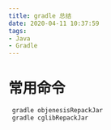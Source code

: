 ```yaml
---
title: gradle 总结
date: 2020-04-11 10:37:59
tags:
- Java
- Gradle
---
```

# 常用命令

```bash
 gradle objenesisRepackJar
 gradle cglibRepackJar
```
